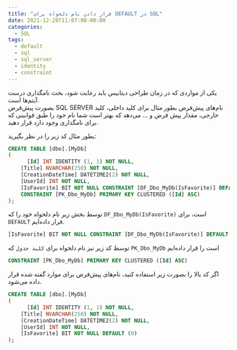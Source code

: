 ```yaml
---
title: "قرار دادن نام دلخواه برای DEFAULT در SQL"
date: 2021-12-28T11:07:00-00:00
categories:
  - SQL
tags:
  - default
  - sql
  - sql_server
  - identity
  - constraint
---
```


یکی از مواردی که در زمان طراحی دیتابیس باید رعایت شود، بحث نامگذاری درست آیتم‌ها است.  
بصورت پیش‌فرض SQL SERVER نام‌های پیش‌فرض بطور مثال برای کلید داخلی، کلید خارجی، مقدار پیش فرض و ... می‌دهد که بهتر است شما نام خود را طبق قوانینی که برای نامگذاری وجود دارد قرار دهید.  

بطور مثال کد زیر را در نظر بگیرید:  

```sql
CREATE TABLE [dbo].[MyDb]
(
	  [Id] INT IDENTITY (1, 1) NOT NULL, 
    [Title] NVARCHAR(250) NOT NULL,
    [CreationDateTime] DATETIME2(2) NOT NULL,
    [UserId] INT NOT NULL, 
    [IsFavorite] BIT NOT NULL CONSTRAINT [DF_Dbo_MyDb(IsFavorite)] DEFAULT (0),
    CONSTRAINT [PK_Dbo_MyDb] PRIMARY KEY CLUSTERED ([Id] ASC)
);
```

توسط بخش زیر نام دلخواه خود را که `DF_Dbo_MyDb(IsFavorite)` است، برای `DEFAULT` قرار داده‌ایم.  

```sql
[IsFavorite] BIT NOT NULL CONSTRAINT [DF_Dbo_MyDb(IsFavorite)] DEFAULT (0)
```

توسط کد زیر نیز نام دلخواه برای `کلید جدول` که `PK_Dbo_MyDb` است را قرار داده‌ایم

```sql
CONSTRAINT [PK_Dbo_MyDb] PRIMARY KEY CLUSTERED ([Id] ASC)
```

اگر کد بالا را بصورت زیر استفاده کنید، نام‌های پیش‌فرض برای موارد گفته شده قرار داده می‌شود.  

```sql
CREATE TABLE [dbo].[MyDb]
(
	  [Id] INT IDENTITY (1, 1) NOT NULL, 
    [Title] NVARCHAR(250) NOT NULL,
    [CreationDateTime] DATETIME2(2) NOT NULL,
    [UserId] INT NOT NULL, 
    [IsFavorite] BIT NOT NULL DEFAULT (0)
);
```
